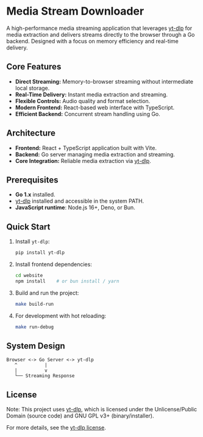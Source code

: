 # Media Stream Downloader  

A high-performance media streaming application that leverages [yt-dlp](https://github.com/yt-dlp/yt-dlp) for media extraction and delivers streams directly to the browser through a Go backend. Designed with a focus on memory efficiency and real-time delivery.  

## Core Features  

- **Direct Streaming:** Memory-to-browser streaming without intermediate local storage.  
- **Real-Time Delivery:** Instant media extraction and streaming.  
- **Flexible Controls:** Audio quality and format selection.  
- **Modern Frontend:** React-based web interface with TypeScript.  
- **Efficient Backend:** Concurrent stream handling using Go.  

## Architecture  

- **Frontend:** React + TypeScript application built with Vite.  
- **Backend:** Go server managing media extraction and streaming.  
- **Core Integration:** Reliable media extraction via [yt-dlp](https://github.com/yt-dlp/yt-dlp).  

## Prerequisites  

- **Go 1.x** installed.  
- [yt-dlp](https://github.com/yt-dlp/yt-dlp) installed and accessible in the system PATH.  
- **JavaScript runtime**: Node.js 16+, Deno, or Bun.  

## Quick Start  

1. Install `yt-dlp`:  
   ```bash
   pip install yt-dlp
   ```  

2. Install frontend dependencies:  
   ```bash
   cd website
   npm install    # or bun install / yarn
   ```  

3. Build and run the project:  
   ```bash
   make build-run
   ```  

4. For development with hot reloading:  
   ```bash
   make run-debug
   ```  

## System Design  

```plaintext
Browser <-> Go Server <-> yt-dlp
   ^          |
   |          v
   └── Streaming Response
```  

## License  

Note: This project uses [yt-dlp](https://github.com/yt-dlp/yt-dlp), which is licensed under the Unlicense/Public Domain (source code) and GNU GPL v3+ (binary/installer).  

For more details, see the [yt-dlp license](https://github.com/yt-dlp/yt-dlp/blob/master/LICENSE).  

